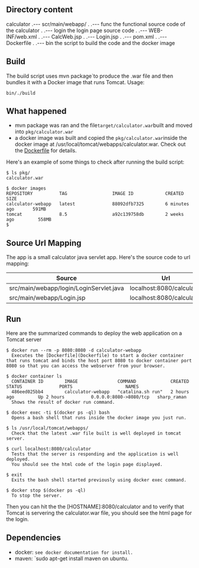 ## Directory content
calculator
.--- scr/main/webapp/
.    .--- func               the functional source code of the calculator
.    .--- login              the login page source code
.    .--- WEB-INF/web.xml
.    .--- CalcWeb.jsp
.    .--- Login.jsp
.
.--- pom.xml
.
.--- Dockerfile
.
.--- bin                     the script to build the code and the docker image


## Build

The build script uses mvn package`to produce the .war file and then bundles it with a Docker image that runs Tomcat. 
Usage:

    bin/./build

## What happened

* mvn package was ran and the file`target/calculator.war`built and moved into `pkg/calculator.war`
* a docker image was built and copied the `pkg/calculator.war`inside the docker image at /usr/local/tomcat/webapps/calculator.war.
Check out the [Dockerfile](Dockerfile) for details.

Here's an example of some things to check after running the build script:

    $ ls pkg/
    calculator.war

    $ docker images
    REPOSITORY          TAG                 IMAGE ID            CREATED             SIZE
    calculator-webapp   latest              88092dfb7325        6 minutes ago       591MB
    tomcat              8.5                 a92c139758db        2 weeks ago         558MB
    $

## Source Url Mapping

The app is a small calculator java servlet app. Here's the source code to url mapping:

Source | Url
--- | ---
src/main/webapp/login/LoginServlet.java | localhost:8080/calculator
src/main/webapp/Login.jsp | localhost:8080/calculator

## Run

Here are the summarized commands to deploy the web application on a Tomcat server

    $ docker run --rm -p 8080:8080 -d calculator-webapp
      Executes the [Dockerfile](Dockerfile) to start a docker container that runs tomcat and binds the host port 8080 to docker container port 8080 so that you can access the webserver from your browser.
    
    $ docker container ls
      CONTAINER ID        IMAGE               COMMAND             CREATED             STATUS              PORTS                    NAMES
      486eed025bb4        calculator-webapp   "catalina.sh run"   2 hours ago         Up 2 hours          0.0.0.0:8080->8080/tcp   sharp_raman
      Shows the result of docker run command.

    $ docker exec -ti $(docker ps -ql) bash
      Opens a bash shell that runs inside the docker image you just run.

    $ ls /usr/local/tomcat/webapps/
      Check that the latest .war file built is well deployed in tomcat server.
    
    $ curl localhost:8080/calculator
      Tests that the server is responding and the application is well deployed.
      You should see the html code of the login page displayed.

    $ exit
      Exits the bash shell started previously using docker exec command.

    $ docker stop $(docker ps -ql)
      To stop the server.

Then you can hit the the [HOSTNAME]:8080/calculator and to verify that Tomcat is servering the calculator.war file, you should see the html page for the login.

## Dependencies

* docker: `see docker documentation for install.`
* maven: `sudo apt-get install maven on ubuntu.
